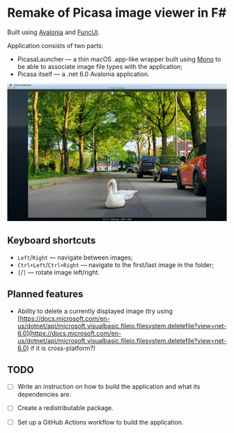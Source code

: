 # Remake of Picasa image viewer in F#

Built using [Avalonia](https://avaloniaui.net/) and [FuncUI](https://github.com/fsprojects/Avalonia.FuncUI).

Application consists of two parts:
- PicasaLauncher — a thin macOS .app-like wrapper built using [Mono](https://www.mono-project.com/) to be able to associate image file types with the application;
- Picasa itself — a .net 6.0 Avalonia application.

![Application screenshot](./images/Picasa-Geese.jpg)

## Keyboard shortcuts

- `Left`/`Right` — navigate between images;
- `Ctrl+Left`/`Ctrl+Right` — navigate to the first/last image in the folder;
- `[`/`]` — rotate image left/right.

## Planned features

- Ability to delete a currently displayed image (try using [https://docs.microsoft.com/en-us/dotnet/api/microsoft.visualbasic.fileio.filesystem.deletefile?view=net-6.0](https://docs.microsoft.com/en-us/dotnet/api/microsoft.visualbasic.fileio.filesystem.deletefile?view=net-6.0) if it is cross-platform?)

## TODO

* [ ] Write an instruction on how to build the application and what its dependencies are.
* [ ] Create a redistributable package.
* [ ] Set up a GitHub Actions workflow to build the application.

